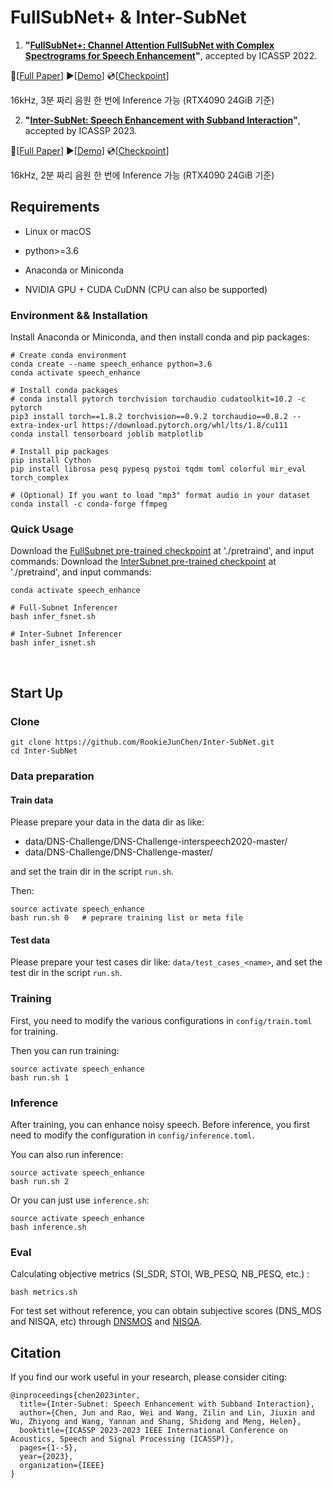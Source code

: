 
# FullSubNet+ & Inter-SubNet

1. **"[FullSubNet+: Channel Attention FullSubNet with Complex Spectrograms for Speech Enhancement](https://arxiv.org/abs/2203.12188)"**,  accepted by ICASSP 2022.

📜[[Full Paper](https://arxiv.org/abs/2203.12188)] ▶[[Demo](https://hit-thusz-rookiecj.github.io/fullsubnet-plus.github.io/)] 💿[[Checkpoint](https://drive.google.com/file/d/1UJSt1G0P_aXry-u79LLU_l9tCnNa2u7C/view)]

16kHz, 3분 짜리 음원 한 번에 Inference 가능 (RTX4090 24GiB 기준)


2. **"[Inter-SubNet: Speech Enhancement with Subband Interaction](https://arxiv.org/abs/2305.05599)"**,  accepted by ICASSP 2023.

📜[[Full Paper](https://arxiv.org/abs/2305.05599)] ▶[[Demo](https://rookiejunchen.github.io/Inter-SubNet_demo/)] 💿[[Checkpoint](https://drive.google.com/file/d/1j9jdXRxPhXLE93XlYppCQtcOqMOJNjdt/view?usp=share_link)]

16kHz, 2분 짜리 음원 한 번에 Inference 가능 (RTX4090 24GiB 기준)




## Requirements

- Linux or macOS 

- python>=3.6

- Anaconda or Miniconda

- NVIDIA GPU + CUDA CuDNN (CPU can also be supported)



### Environment && Installation

Install Anaconda or Miniconda, and then install conda and pip packages:

```shell
# Create conda environment
conda create --name speech_enhance python=3.6
conda activate speech_enhance

# Install conda packages
# conda install pytorch torchvision torchaudio cudatoolkit=10.2 -c pytorch
pip3 install torch==1.8.2 torchvision==0.9.2 torchaudio==0.8.2 --extra-index-url https://download.pytorch.org/whl/lts/1.8/cu111
conda install tensorboard joblib matplotlib

# Install pip packages
pip install Cython
pip install librosa pesq pypesq pystoi tqdm toml colorful mir_eval torch_complex

# (Optional) If you want to load "mp3" format audio in your dataset
conda install -c conda-forge ffmpeg
```



### Quick Usage
Download the [FullSubnet pre-trained checkpoint](https://drive.google.com/file/d/1UJSt1G0P_aXry-u79LLU_l9tCnNa2u7C/view) at './pretraind', and input commands:
Download the [InterSubnet pre-trained checkpoint](https://drive.google.com/file/d/1j9jdXRxPhXLE93XlYppCQtcOqMOJNjdt/view?usp=share_link) at './pretraind', and input commands:

```shell
conda activate speech_enhance

# Full-Subnet Inferencer
bash infer_fsnet.sh

# Inter-Subnet Inferencer
bash infer_isnet.sh
```

<br/> 

## Start Up

### Clone

```shell
git clone https://github.com/RookieJunChen/Inter-SubNet.git
cd Inter-SubNet
```



### Data preparation

#### Train data

Please prepare your data in the data dir as like:

- data/DNS-Challenge/DNS-Challenge-interspeech2020-master/
- data/DNS-Challenge/DNS-Challenge-master/

and set the train dir in the script `run.sh`.

Then:

```shell
source activate speech_enhance
bash run.sh 0   # peprare training list or meta file
```

#### Test data

Please prepare your test cases dir like: `data/test_cases_<name>`, and set the test dir in the script `run.sh`.



### Training

First, you need to modify the various configurations in `config/train.toml` for training.

Then you can run training:

```shell
source activate speech_enhance
bash run.sh 1   
```



### Inference

After training, you can enhance noisy speech.  Before inference, you first need to modify the configuration in `config/inference.toml`.

You can also run inference:

```shell
source activate speech_enhance
bash run.sh 2
```

Or you can just use `inference.sh`:

```shell
source activate speech_enhance
bash inference.sh
```





### Eval

Calculating objective metrics (SI_SDR, STOI, WB_PESQ, NB_PESQ, etc.) :

```shell
bash metrics.sh
```

For test set without reference, you can obtain subjective scores (DNS_MOS and  NISQA, etc) through [DNSMOS](https://github.com/RookieJunChen/dns_mos_calculate) and [NISQA](https://github.com/RookieJunChen/my_NISQA).




## Citation
If you find our work useful in your research, please consider citing:
```
@inproceedings{chen2023inter,
  title={Inter-Subnet: Speech Enhancement with Subband Interaction},
  author={Chen, Jun and Rao, Wei and Wang, Zilin and Lin, Jiuxin and Wu, Zhiyong and Wang, Yannan and Shang, Shidong and Meng, Helen},
  booktitle={ICASSP 2023-2023 IEEE International Conference on Acoustics, Speech and Signal Processing (ICASSP)},
  pages={1--5},
  year={2023},
  organization={IEEE}
}
```
